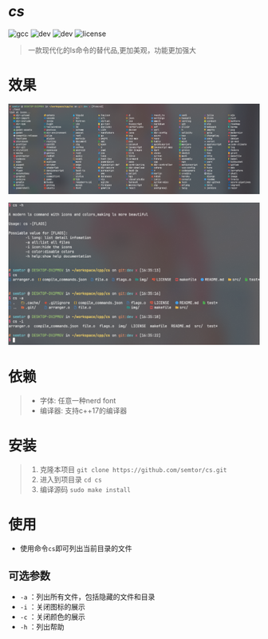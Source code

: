 
# *cs*
![gcc](https://img.shields.io/badge/gcc-12.2-green)
![dev](https://img.shields.io/badge/PRs-welcome-green)
![dev](https://img.shields.io/badge/status-developing-yellow)
![license](https://img.shields.io/bower/l/MI)
> 一款现代化的ls命令的替代品,更加美观，功能更加强大

# 效果
![allicons](img/allicons.png)

![overview](img/overview.png)

# 依赖
> - 字体: 任意一种nerd font
> - 编译器: 支持c++17的编译器

# 安装
> 1. 克隆本项目
`git clone https://github.com/semtor/cs.git`
> 2. 进入到项目录
`cd cs`
> 3. 编译源码
`sudo make install`
# 使用

- 使用命令`cs`即可列出当前目录的文件

## 可选参数

- `-a` ：列出所有文件，包括隐藏的文件和目录
- `-i` ：关闭图标的展示
- `-c` ：关闭颜色的展示
- `-h` ：列出帮助

